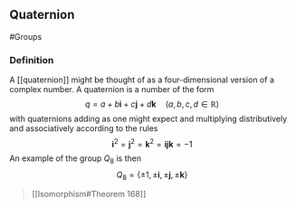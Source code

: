 ## Quaternion
#Groups 
### Definition
A [[quaternion]] might be thought of as a four-dimensional version of a complex number. A quaternion is a number of the form
$$
q=a+b \mathbf{i}+c \mathbf{j}+d \mathbf{k} \quad(a, b, c, d \in \mathbb{R})
$$
with quaternions adding as one might expect and multiplying distributively and associatively according to the rules
$$
\mathbf{i}^{2}=\mathbf{j}^{2}=\mathbf{k}^{2}=\mathbf{i j} \mathbf{k}=-1
$$
An example of the group $Q_{8}$ is then
$$
Q_{8}=\{\pm 1, \pm \mathbf{i}, \pm \mathbf{j}, \pm \mathbf{k}\}
$$
> [[Isomorphism#Theorem 168]]